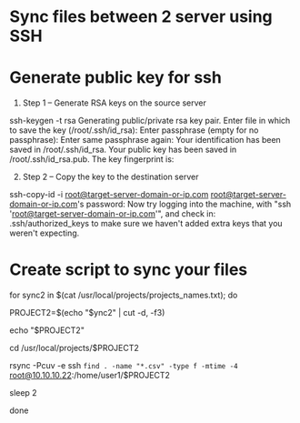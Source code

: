 # Sync files between 2 server using SSH

# Generate public key for ssh

1) Step 1 – Generate RSA keys on the source server

ssh-keygen -t rsa
Generating public/private rsa key pair.
Enter file in which to save the key (/root/.ssh/id_rsa):
Enter passphrase (empty for no passphrase):
Enter same passphrase again:
Your identification has been saved in /root/.ssh/id_rsa.
Your public key has been saved in /root/.ssh/id_rsa.pub.
The key fingerprint is:

2) Step 2 – Copy the key to the destination server

ssh-copy-id -i root@target-server-domain-or-ip.com
root@target-server-domain-or-ip.com's password:
Now try logging into the machine, with "ssh 'root@target-server-domain-or-ip.com'", and check in:
.ssh/authorized_keys
to make sure we haven't added extra keys that you weren't expecting.



# Create script to sync your files

for sync2 in $(cat /usr/local/projects/projects_names.txt); do

  PROJECT2=$(echo "$ync2" | cut -d, -f3)

  echo "$PROJECT2"

  cd /usr/local/projects/$PROJECT2

  rsync -Pcuv -e ssh `find . -name "*.csv" -type f -mtime -4` root@10.10.10.22:/home/user1/$PROJECT2

  sleep 2

done

